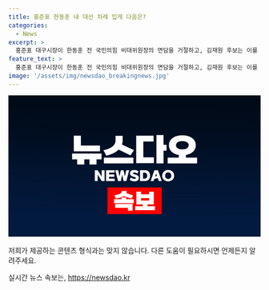 ```yaml
---
title: 홍준표 한동훈 내 대선 차례 밉게 다음은?
categories:
  - News
excerpt: >
  홍준표 대구시장이 한동훈 전 국민의힘 비대위원장의 면담을 거절하고, 김재원 후보는 이를 경선 심리 전략으로 해석하며 홍 시장을 비판했다. 또한, 홍 시장의 지지율 하락과 한동훈에 대한 경선 경쟁에 대한 입장을 지적하며, 홍 시장과의 만남을 거부한 이유를 밝혔다. 홍 시장은 한 후보의 면담 요청을 여러 차례 거부하며 홍 시장과 한동훈의 불화가 공개되었다.
feature_text: >
  홍준표 대구시장이 한동훈 전 국민의힘 비대위원장의 면담을 거절하고, 김재원 후보는 이를 경선 심리 전략으로 해석하며 홍 시장을 비판했다. 또한, 홍 시장의 지지율 하락과 한동훈에 대한 경선 경쟁에 대한 입장을 지적하며, 홍 시장과의 만남을 거부한 이유를 밝혔다. 홍 시장은 한 후보의 면담 요청을 여러 차례 거부하며 홍 시장과 한동훈의 불화가 공개되었다.
image: '/assets/img/newsdao_breakingnews.jpg'
---
```


<p><img src="/assets/img/newsdao_breakingnews.jpg" alt="pcversion 속보" /></p>

<p>저희가 제공하는 콘텐츠 형식과는 맞지 않습니다. 다른 도움이 필요하시면 언제든지 알려주세요.</p>
실시간 뉴스 속보는, <a href="https://newsdao.kr" rel="dofollow">https://newsdao.kr</a>



